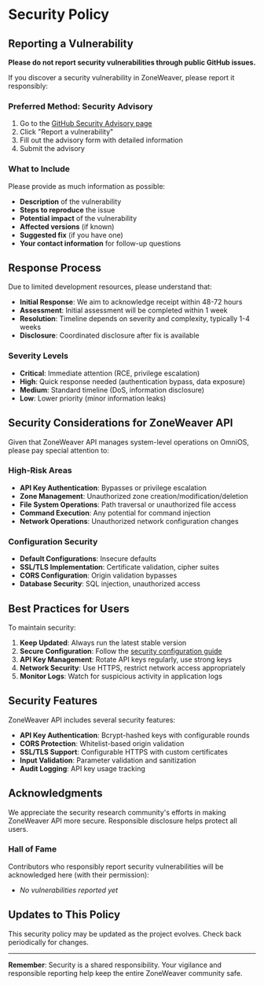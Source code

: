 # Security Policy

## Reporting a Vulnerability

**Please do not report security vulnerabilities through public GitHub issues.**

If you discover a security vulnerability in ZoneWeaver, please report it responsibly:

### Preferred Method: Security Advisory

1. Go to the [GitHub Security Advisory page](https://github.com/Makr91/zoneweaver/security/advisories)
2. Click "Report a vulnerability"
3. Fill out the advisory form with detailed information
4. Submit the advisory

### What to Include

Please provide as much information as possible:

- **Description** of the vulnerability
- **Steps to reproduce** the issue
- **Potential impact** of the vulnerability
- **Affected versions** (if known)
- **Suggested fix** (if you have one)
- **Your contact information** for follow-up questions

## Response Process

Due to limited development resources, please understand that:

- **Initial Response**: We aim to acknowledge receipt within 48-72 hours
- **Assessment**: Initial assessment will be completed within 1 week
- **Resolution**: Timeline depends on severity and complexity, typically 1-4 weeks
- **Disclosure**: Coordinated disclosure after fix is available

### Severity Levels

- **Critical**: Immediate attention (RCE, privilege escalation)
- **High**: Quick response needed (authentication bypass, data exposure)
- **Medium**: Standard timeline (DoS, information disclosure)
- **Low**: Lower priority (minor information leaks)

## Security Considerations for ZoneWeaver API

Given that ZoneWeaver API manages system-level operations on OmniOS, please pay special attention to:

### High-Risk Areas
- **API Key Authentication**: Bypasses or privilege escalation
- **Zone Management**: Unauthorized zone creation/modification/deletion
- **File System Operations**: Path traversal or unauthorized file access
- **Command Execution**: Any potential for command injection
- **Network Operations**: Unauthorized network configuration changes

### Configuration Security
- **Default Configurations**: Insecure defaults
- **SSL/TLS Implementation**: Certificate validation, cipher suites
- **CORS Configuration**: Origin validation bypasses
- **Database Security**: SQL injection, unauthorized access

## Best Practices for Users

To maintain security:

1. **Keep Updated**: Always run the latest stable version
2. **Secure Configuration**: Follow the [security configuration guide](/docs/configuration/)
3. **API Key Management**: Rotate API keys regularly, use strong keys
4. **Network Security**: Use HTTPS, restrict network access appropriately
5. **Monitor Logs**: Watch for suspicious activity in application logs

## Security Features

ZoneWeaver API includes several security features:

- **API Key Authentication**: Bcrypt-hashed keys with configurable rounds
- **CORS Protection**: Whitelist-based origin validation
- **SSL/TLS Support**: Configurable HTTPS with custom certificates
- **Input Validation**: Parameter validation and sanitization
- **Audit Logging**: API key usage tracking

## Acknowledgments

We appreciate the security research community's efforts in making ZoneWeaver API more secure. Responsible disclosure helps protect all users.

### Hall of Fame

Contributors who responsibly report security vulnerabilities will be acknowledged here (with their permission):

- *No vulnerabilities reported yet*

## Updates to This Policy

This security policy may be updated as the project evolves. Check back periodically for changes.

---

**Remember**: Security is a shared responsibility. Your vigilance and responsible reporting help keep the entire ZoneWeaver community safe.
